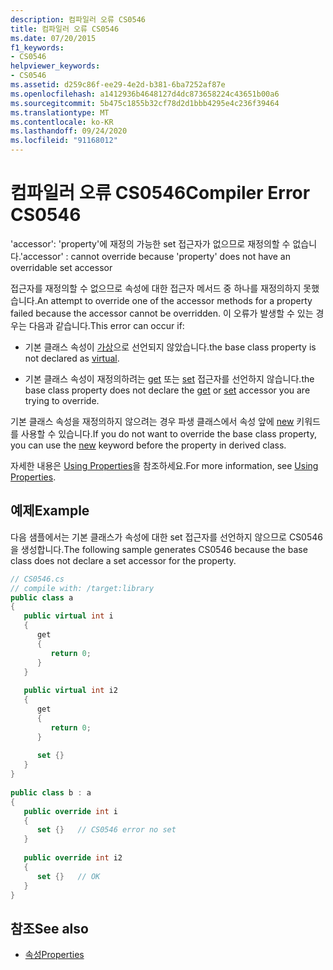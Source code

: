 ```yaml
---
description: 컴파일러 오류 CS0546
title: 컴파일러 오류 CS0546
ms.date: 07/20/2015
f1_keywords:
- CS0546
helpviewer_keywords:
- CS0546
ms.assetid: d259c86f-ee29-4e2d-b381-6ba7252af87e
ms.openlocfilehash: a1412936b4648127d4dc873658224c43651b00a6
ms.sourcegitcommit: 5b475c1855b32cf78d2d1bbb4295e4c236f39464
ms.translationtype: MT
ms.contentlocale: ko-KR
ms.lasthandoff: 09/24/2020
ms.locfileid: "91168012"
---
```

# <a name="compiler-error-cs0546"></a><span data-ttu-id="b9a13-103">컴파일러 오류 CS0546</span><span class="sxs-lookup"><span data-stu-id="b9a13-103">Compiler Error CS0546</span></span>

<span data-ttu-id="b9a13-104">'accessor': 'property'에 재정의 가능한 set 접근자가 없으므로 재정의할 수 없습니다.</span><span class="sxs-lookup"><span data-stu-id="b9a13-104">'accessor' : cannot override because 'property' does not have an overridable set accessor</span></span>  
  
 <span data-ttu-id="b9a13-105">접근자를 재정의할 수 없으므로 속성에 대한 접근자 메서드 중 하나를 재정의하지 못했습니다.</span><span class="sxs-lookup"><span data-stu-id="b9a13-105">An attempt to override one of the accessor methods for a property failed because the accessor cannot be overridden.</span></span> <span data-ttu-id="b9a13-106">이 오류가 발생할 수 있는 경우는 다음과 같습니다.</span><span class="sxs-lookup"><span data-stu-id="b9a13-106">This error can occur if:</span></span>  
  
- <span data-ttu-id="b9a13-107">기본 클래스 속성이 [가상](../language-reference/keywords/virtual.md)으로 선언되지 않았습니다.</span><span class="sxs-lookup"><span data-stu-id="b9a13-107">the base class property is not declared as [virtual](../language-reference/keywords/virtual.md).</span></span>  
  
- <span data-ttu-id="b9a13-108">기본 클래스 속성이 재정의하려는 [get](../language-reference/keywords/get.md) 또는 [set](../language-reference/keywords/set.md) 접근자를 선언하지 않습니다.</span><span class="sxs-lookup"><span data-stu-id="b9a13-108">the base class property does not declare the [get](../language-reference/keywords/get.md) or [set](../language-reference/keywords/set.md) accessor you are trying to override.</span></span>  
  
 <span data-ttu-id="b9a13-109">기본 클래스 속성을 재정의하지 않으려는 경우 파생 클래스에서 속성 앞에 [new](../language-reference/keywords/new-modifier.md) 키워드를 사용할 수 있습니다.</span><span class="sxs-lookup"><span data-stu-id="b9a13-109">If you do not want to override the base class property, you can use the [new](../language-reference/keywords/new-modifier.md) keyword before the property in derived class.</span></span>  
  
 <span data-ttu-id="b9a13-110">자세한 내용은 [Using Properties](../programming-guide/classes-and-structs/using-properties.md)을 참조하세요.</span><span class="sxs-lookup"><span data-stu-id="b9a13-110">For more information, see [Using Properties](../programming-guide/classes-and-structs/using-properties.md).</span></span>  
  
## <a name="example"></a><span data-ttu-id="b9a13-111">예제</span><span class="sxs-lookup"><span data-stu-id="b9a13-111">Example</span></span>  

 <span data-ttu-id="b9a13-112">다음 샘플에서는 기본 클래스가 속성에 대한 set 접근자를 선언하지 않으므로 CS0546을 생성합니다.</span><span class="sxs-lookup"><span data-stu-id="b9a13-112">The following sample generates CS0546 because the base class does not declare a set accessor for the property.</span></span>  
  
```csharp  
// CS0546.cs  
// compile with: /target:library  
public class a  
{  
   public virtual int i  
   {  
      get  
      {  
         return 0;  
      }  
   }  
  
   public virtual int i2  
   {  
      get  
      {  
         return 0;  
      }  
  
      set {}  
   }  
}  
  
public class b : a  
{  
   public override int i  
   {  
      set {}   // CS0546 error no set  
   }  
  
   public override int i2  
   {  
      set {}   // OK  
   }  
}  
```  
  
## <a name="see-also"></a><span data-ttu-id="b9a13-113">참조</span><span class="sxs-lookup"><span data-stu-id="b9a13-113">See also</span></span>

- [<span data-ttu-id="b9a13-114">속성</span><span class="sxs-lookup"><span data-stu-id="b9a13-114">Properties</span></span>](../programming-guide/classes-and-structs/properties.md)
